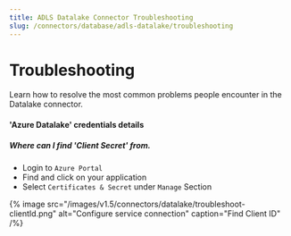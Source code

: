 ```yaml
---
title: ADLS Datalake Connector Troubleshooting
slug: /connectors/database/adls-datalake/troubleshooting
---
```


# Troubleshooting

Learn how to resolve the most common problems people encounter in the Datalake connector.

#### **'Azure Datalake'** credentials details

##### Where can I find 'Client Secret' from.

- Login to `Azure Portal`
- Find and click on your application 
- Select `Certificates & Secret` under `Manage` Section


{% image
src="/images/v1.5/connectors/datalake/troubleshoot-clientId.png"
alt="Configure service connection"
caption="Find Client ID" /%}





